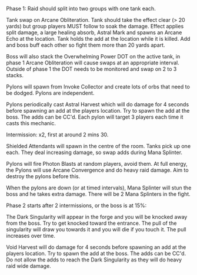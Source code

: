 Phase 1:
Raid should split into two groups with one tank each.

Tank swap on Arcane Obliteration. Tank should take the effect clear (> 20 yards) but group players MUST follow to soak the damage. 
Effect applies split damage, a large healing absorb, Astral Mark and spawns an Arcane Echo at 
the location. Tank holds the add at the location while it is killed. Add and boss buff each other 
so fight them more than 20 yards apart.

Boss will also stack the Overwhelming Power DOT on the active tank, in phase 1 Arcane Obliteration
will cause swaps at an appropriate interval. Outside of phase 1 the DOT needs to be monitored and swap 
on 2 to 3 stacks.

Pylons will spawn from Invoke Collector and create lots of orbs that need to be dodged. Pylons are independent.

Pylons periodically cast Astral Harvest which will do damage for 4 seconds before spawning an add at the players location. 
Try to spawn the add at the boss. The adds can be CC'd. Each pylon will target 3 players each time it casts this mechanic.

Intermission: x2, first at around 2 mins 30.

Shielded Attendants will spawn in the centre of the room. Tanks pick up one each. They deal increasing 
damage, so swap adds during Mana Splinter.

Pylons will fire Photon Blasts at random players, avoid them. At full energy, the Pylons will 
use Arcane Convergence and do heavy raid damage. Aim to destroy the pylons before this. 

When the pylons are down (or at timed intervals), Mana Splinter will stun the boss and he takes extra damage. 
There will be 2 Mana Splinters in the fight.

Phase 2 starts after 2 intermissions, or the boss is at 15%:

The Dark Singularity will appear in the forge and you will be knocked away from the boss. Try to get knocked toward the entrance.
The pull of the singularity will draw you towards it and you will die if you touch it. The pull
increases over time.

Void Harvest will do damage for 4 seconds before spawning an add at the players location. 
Try to spawn the add at the boss. The adds can be CC'd. Do not allow the adds to reach the 
Dark Singularity as they will do heavy raid wide damage.

